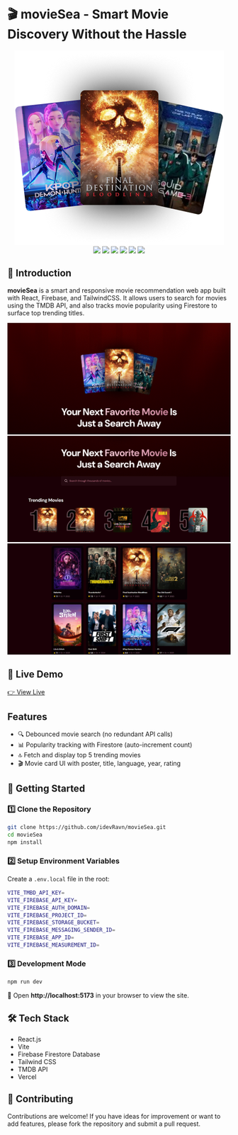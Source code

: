 # 🎬 movieSea - Smart Movie Discovery Without the Hassle
<div align="center">
  <a href="https://movie-sea-omega.vercel.app/" target="_blank">
    <img src="src/assets/hero.png" alt="MovieSense Banner" />
  </a>
  <br />
  <img src="https://img.shields.io/badge/-React_JS-black?style=for-the-badge&logo=react&logoColor=white&color=61DAFB" />
  <img src="https://img.shields.io/badge/-Firebase-black?style=for-the-badge&logo=firebase&logoColor=white&color=FFCA28" />
  <img src="https://img.shields.io/badge/-Tailwind_CSS-black?style=for-the-badge&logo=tailwindcss&logoColor=white&color=06B6D4" />
  <img src="https://img.shields.io/badge/-Vite-black?style=for-the-badge&logo=vite&logoColor=white&color=646CFF" />
  <img src="https://img.shields.io/badge/-Vercel-black?style=for-the-badge&logo=vercel&logoColor=white&color=000000" />
  <img src="https://img.shields.io/badge/-TMDB_API-black?style=for-the-badge&logo=themoviedatabase&logoColor=white&color=01B4E4" />
</div>

## 🤖 Introduction

**movieSea** is a smart and responsive movie recommendation web app built with React, Firebase, and TailwindCSS. It allows users to search for movies using the TMDB API, and also tracks movie popularity using Firestore to surface top trending titles.

![movieSea Preview](./src/assets/readme/preview1.png)
![movieSea Preview](./src/assets/readme/preview2.png)
![movieSea Preview](./src/assets/readme/preview3.png)

## 🚀 Live Demo

[👉 View Live](https://movie-sea-omega.vercel.app/)

## Features

- 🔍 Debounced movie search (no redundant API calls)
- 📊 Popularity tracking with Firestore (auto-increment count)
- 🔝 Fetch and display top 5 trending movies
- 🎬 Movie card UI with poster, title, language, year, rating

## 🤸 Getting Started

### 1️⃣ Clone the Repository

```bash
git clone https://github.com/idevRavn/movieSea.git
cd movieSea
npm install
```

### 2️⃣ Setup Environment Variables
Create a `.env.local` file in the root:

```bash
VITE_TMBD_API_KEY=
VITE_FIREBASE_API_KEY=
VITE_FIREBASE_AUTH_DOMAIN=
VITE_FIREBASE_PROJECT_ID=
VITE_FIREBASE_STORAGE_BUCKET=
VITE_FIREBASE_MESSAGING_SENDER_ID=
VITE_FIREBASE_APP_ID=
VITE_FIREBASE_MEASUREMENT_ID=
```

### 3️⃣ Development Mode

```bash
npm run dev
```

📌 Open **http://localhost:5173** in your browser to view the site.

## 🛠️ Tech Stack

- React.js
- Vite
- Firebase Firestore Database
- Tailwind CSS
- TMDB API
- Vercel

## 🤝 Contributing

Contributions are welcome! If you have ideas for improvement or want to add features, please fork the repository and submit a pull request.